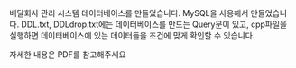 배달회사 관리 시스템 데이터베이스를 만들었습니다.
MySQL을 사용해서 만들었습니다.
DDL.txt, DDLdrop.txt에는 데이터베이스를 만드는 Query문이 있고, cpp파일을 실행하면 데이터베이스에 있는 데이터들을 조건에 맞게 확인할 수 있습니다.

자세한 내용은 PDF를 참고해주세요
